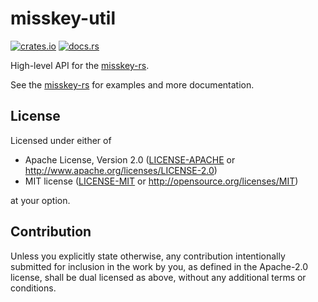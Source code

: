 # misskey-util

[![crates.io](https://img.shields.io/crates/v/misskey-util)](https://crates.io/crates/misskey-util)
[![docs.rs](https://docs.rs/misskey-util/badge.svg)](https://docs.rs/misskey-util)

High-level API for the [misskey-rs](https://crates.io/crates/misskey).

See the [misskey-rs](https://crates.io/crates/misskey) for examples and more documentation.

## License

Licensed under either of

 * Apache License, Version 2.0
    ([LICENSE-APACHE](LICENSE-APACHE) or http://www.apache.org/licenses/LICENSE-2.0)
 * MIT license
		([LICENSE-MIT](LICENSE-MIT) or http://opensource.org/licenses/MIT)

at your option.

## Contribution

Unless you explicitly state otherwise, any contribution intentionally submitted
for inclusion in the work by you, as defined in the Apache-2.0 license, shall be
dual licensed as above, without any additional terms or conditions.
